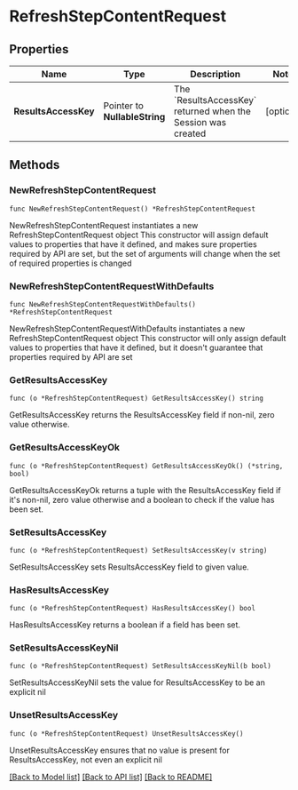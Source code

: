 # RefreshStepContentRequest

## Properties

Name | Type | Description | Notes
------------ | ------------- | ------------- | -------------
**ResultsAccessKey** | Pointer to **NullableString** | The &#x60;ResultsAccessKey&#x60; returned when the Session was created | [optional] 

## Methods

### NewRefreshStepContentRequest

`func NewRefreshStepContentRequest() *RefreshStepContentRequest`

NewRefreshStepContentRequest instantiates a new RefreshStepContentRequest object
This constructor will assign default values to properties that have it defined,
and makes sure properties required by API are set, but the set of arguments
will change when the set of required properties is changed

### NewRefreshStepContentRequestWithDefaults

`func NewRefreshStepContentRequestWithDefaults() *RefreshStepContentRequest`

NewRefreshStepContentRequestWithDefaults instantiates a new RefreshStepContentRequest object
This constructor will only assign default values to properties that have it defined,
but it doesn't guarantee that properties required by API are set

### GetResultsAccessKey

`func (o *RefreshStepContentRequest) GetResultsAccessKey() string`

GetResultsAccessKey returns the ResultsAccessKey field if non-nil, zero value otherwise.

### GetResultsAccessKeyOk

`func (o *RefreshStepContentRequest) GetResultsAccessKeyOk() (*string, bool)`

GetResultsAccessKeyOk returns a tuple with the ResultsAccessKey field if it's non-nil, zero value otherwise
and a boolean to check if the value has been set.

### SetResultsAccessKey

`func (o *RefreshStepContentRequest) SetResultsAccessKey(v string)`

SetResultsAccessKey sets ResultsAccessKey field to given value.

### HasResultsAccessKey

`func (o *RefreshStepContentRequest) HasResultsAccessKey() bool`

HasResultsAccessKey returns a boolean if a field has been set.

### SetResultsAccessKeyNil

`func (o *RefreshStepContentRequest) SetResultsAccessKeyNil(b bool)`

 SetResultsAccessKeyNil sets the value for ResultsAccessKey to be an explicit nil

### UnsetResultsAccessKey
`func (o *RefreshStepContentRequest) UnsetResultsAccessKey()`

UnsetResultsAccessKey ensures that no value is present for ResultsAccessKey, not even an explicit nil

[[Back to Model list]](../README.md#documentation-for-models) [[Back to API list]](../README.md#documentation-for-api-endpoints) [[Back to README]](../README.md)


